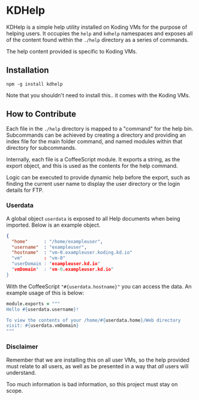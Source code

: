 
# KDHelp

KDHelp is a simple help utility installed on Koding VMs for the purpose of
helping users. It occupies the `help` and `kdhelp` namespaces and exposes
all of the content found within the `./help` directory as a series of commands.

The help content provided is specific to Koding VMs.

## Installation

```
npm -g install kdhelp
```

Note that you shouldn't need to install this.. it comes with the Koding VMs.

## How to Contribute

Each file in the `./help` directory is mapped to a "command" for the help bin.
Subcommands can be achieved by creating a directory and providing an index file
for the main folder command, and named modules within that directory for
subcommands.

Internally, each file is a CoffeeScript module. It exports a string, as the
export object, and this is used as the contents for the help command.

Logic can be executed to provide dynamic help before the export, such as finding
the current user name to display the user directory or the login details
for FTP.

### Userdata

A global object `userdata` is exposed to all Help documents when being
imported. Below is an example object.

```JSON
{
  "home"      : "/home/exampleuser",
  "username"  : "exampleuser",
  "hostname"  : "vm-0.exampleuser.koding.kd.io"
  "vm"        : "vm-0"
  "userDomain : "exampleuser.kd.io"
  "vmDomain"  : "vm-0.exampleuser.kd.io"
}
```

With the CoffeeScript `"#{userdata.hostname}"` you can access the data. An
example usage of this is below:

```CoffeeScript
module.exports = """
Hello #{userdata.username}!

To view the contents of your /home/#{userdata.home}/Web directory
visit: #{userdata.vmDomain}
"""
```

### Disclaimer

Remember that we are installing this on all user VMs, so the help provided must
relate to all users, as well as be presented in a way that *all* users will
understand.

Too much information is bad information, so this project must stay on scope.
